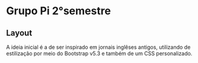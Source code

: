 # Grupo Pi 2°semestre
</hr>

## Layout

A ideia inicial é a de ser inspirado em jornais inglêses antigos, utilizando de estilização por meio do Bootstrap v5.3 e também de um CSS personalizado.
